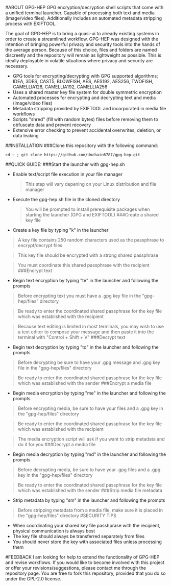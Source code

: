 #ABOUT GPG-HEP
GPG encryption/decryption shell scripts that come with a unified terminal launcher. Capable of processing both text and media (image/video files). Additionally includes an automated metadata stripping process with EXIFTOOL. 

The goal of GPG-HEP is to bring a quasi-ui to already existing systems in order to create a streamlined workflow. GPG-HEP was designed with the intention of bringing powerful privacy and security tools into the hands of the average person. Because of this choice, files and folders are named discreetly and the repository will remain as lightweight as possible. This is ideally deployable in volatile situations where privacy and security are necessary.

- GPG tools for encrypting/decrypting with GPG supported algorithms; IDEA, 3DES, CAST5, BLOWFISH, AES, AES192, AES256, TWOFISH, CAMELLIA128, CAMELLIA192, CAMELLIA256
- Uses a shared master key file system for double symmetric encryption
- Automated processes for encrypting and decrypting text and media (image/video files)
- Metadata stripping provided by EXIFTOOL and incorporated in media file workflows
- Scripts "shred" (fill with random bytes) files before removing them to obfuscate data and prevent recovery
- Extensive error checking to prevent accidental overwrites, deletion, or data leaking

##INSTALLATION
###Clone this repository with the following command:
 ```
 cd ~ ; git clone https://github.com/Unchain6787/gpg-hep.git
 ```
##QUICK GUIDE:
###Start the launcher with gpg-hep.sh
 - Enable text/script file execution in your file manager
   > This step will vary depening on your Linux distribution and file manager
 - Execute the gpg-hep.sh file in the cloned directory
   > You will be prompted to install prerequisite packages when starting the launcher (GPG and EXIFTOOL)
###Create a shared key file
 - Create a key file by typing "k" in the launcher
 > A key file contains 250 random characters used as the passphrase to encrypt/decrypt files

 > This key file should be encrypted with a strong shared passphrase

 > You must coordinate this shared passphrase with the recipient
###Encrypt text
 - Begin text encryption by typing "te" in the launcher and following the prompts
 > Before encrypting text you must have a .gpg key file in the "gpg-hep/files" directory

 > Be ready to enter the coordinated shared passphrase for the key file which was established with the recipient

 > Because text editing is limited in most terminals, you may wish to use a text editor to compose your message and then paste it into the terminal with "Control + Shift + V"
###Decrypt text
 - Begin text decryption by typing "td" in the launcher and following the prompts
 > Before decrypting be sure to have your .gpg message and .gpg key file in the "gpg-hep/files" directory

 > Be ready to enter the coordinated shared passphrase for the key file which was established with the sender
###Encrypt a media file
 - Begin media encryption by typing "me" in the launcher and following the prompts
 > Before encrypting media, be sure to have your files and a .gpg key in the "gpg-hep/files" directory

 > Be ready to enter the coordinated shared passphrase for the key file which was established with the recipient

 > The media encryption script will ask if you want to strip metadata and do it for you
###Decrypt a media file
 - Begin media decryption by typing "md" in the launcher and following the prompts
 > Before decrypting media, be sure to have your .gpg files and a .gpg key in the "gpg-hep/files" directory

 > Be ready to enter the coordinated shared passphrase for the key file which was established with the sender
###Strip media file metadata
 - Strip metadata by typing "sm" in the launcher and following the prompts
 > Before stripping metadata from a media file, make sure it is placed in the "gpg-hep/files" directory
#SECURITY TIPS
 - When coordinating your shared key file passhprase with the recipient, physical communication is always best
 - The key file should always be transferred separately from files
 - You should never store the key with associated files unless processing them

#FEEDBACK
I am looking for help to extend the functionality of GPG-HEP and revise workflows. If you would like to become involved with this project or offer your revisions/suggestions, please contact me through the repository page. You are free to fork this repository, provided that you do so under the GPL-2.0 license.
